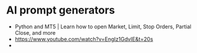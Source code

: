 # AI prompt generators
- Python and MT5 | Learn how to open Market, Limit, Stop Orders, Partial Close, and more
- https://www.youtube.com/watch?v=EngIz1GdvIE&t=20s
- 
